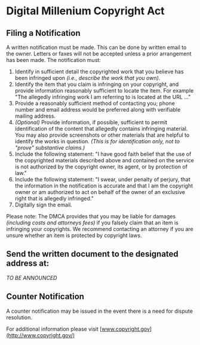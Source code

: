 # Digital Millenium Copyright Act

## Filing a Notification

A written notification must be made. This can be done by written email to the owner. Letters or faxes will not be accepted unless a prior arrangement has been made. The notification must:

1. Identify in sufficient detail the copyrighted work that you believe has been infringed upon *(i.e., describe the work that you own)*.
2. Identify the item that you claim is infringing on your copyright, and provide information reasonably sufficient to locate the item. For example "The allegedly infringing work I am referring to is located at the URL ..."
3. Provide a reasonably sufficient method of contacting you; phone number and email address would be preferred along with verifiable mailing address.
4. *(Optional)* Provide information, if possible, sufficient to permit identification of the content that allegedly contains infringing material. You may also provide screenshots or other materials that are helpful to identify the works in question. *(This is for identification only, not to "prove" substantive claims.)*
5. Include the following statement: "I have good faith belief that the use of the copyrighted materials described above and contained on the service is not authorized by the copyright owner, its agent, or by protection of law."
6. Include the following statement: "I swear, under penalty of perjury, that the information in the notification is accurate and that I am the copyright owner or am authorized to act on behalf of the owner of an exclusive right that is allegedly infringed."
7. Digitally sign the email.

Please note: The DMCA provides that you may be liable for damages *(including costs and attorneys fees)* if you falsely claim that an item is infringing your copyrights. We recommend contacting an attorney if you are unsure whether an item is protected by copyright laws.

## Send the written document to the designated address at:

  *TO BE ANNOUNCED*

## Counter Notification

A counter notification may be issued in the event there is a need for dispute resolution.

For additional information please visit [www.copyright.gov](http://www.copyright.gov/)
